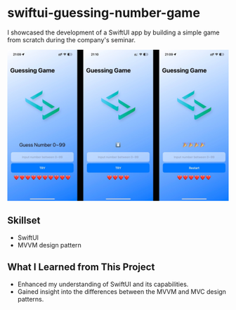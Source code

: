 # swiftui-guessing-number-game

I showcased the development of a SwiftUI app by building a simple game from scratch during the company's seminar.

![guessing_game_demo_image](/README/guessing-number-game-demo.JPG)

## Skillset
- SwiftUI
- MVVM design pattern

## What I Learned from This Project
- Enhanced my understanding of SwiftUI and its capabilities.
- Gained insight into the differences between the MVVM and MVC design patterns.
